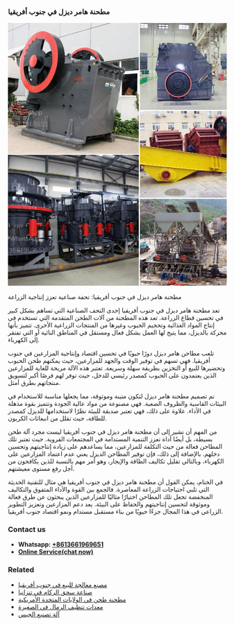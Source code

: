 <h3>مطحنة هامر ديزل في جنوب أفريقيا</h3><img src='1701854158.jpg' alt=''><p>مطحنة هامر ديزل في جنوب أفريقيا: تحفة صناعية تعزز إنتاجية الزراعة</p><p>تعد مطحنة هامر ديزل في جنوب أفريقيا إحدى التحف الصناعية التي تساهم بشكل كبير في تحسين قطاع الزراعة. تعد هذه المطحنة من آلات الطحن المتقدمة التي تستخدم في إنتاج المواد الغذائية وتحجيم الحبوب وغيرها من المنتجات الزراعية الأخرى. تتميز بأنها محركة بالديزل، مما يتيح لها العمل بشكل فعال ومستقل في المناطق النائية أو التي تفتقر إلى الكهرباء.</p><p>تلعب مطاحن هامر ديزل دورًا حيويًا في تحسين اقتصاد وإنتاجية المزارعين في جنوب أفريقيا. فهي تسهم في توفير الوقت والجهد للمزارعين، حيث يمكنهم طحن الحبوب وتحضيرها للبيع أو التخزين بطريقة سهلة وسريعة. تعتبر هذه الآلة مريحة للغاية للمزارعين الذين يعتمدون على الحبوب كمصدر رئيسي للدخل، حيث توفر لهم فرصًا أكبر لتسويق منتجاتهم بطرق أمثل.</p><p>تم تصميم مطحنة هامر ديزل لتكون متينة وموثوقة، مما يجعلها مناسبة للاستخدام في البيئات القاسية والظروف الصعبة. فهي مصنوعة من مواد عالية الجودة وتتميز بقوة مذهلة في الأداء. علاوة على ذلك، فهي تعتبر صديقة للبيئة نظرًا لاستخدامها للديزل كمصدر للطاقة، حيث تقلل من انبعاثات الكربون.</p><p>من المهم أن نشير إلى أن مطحنة هامر ديزل في جنوب أفريقيا ليست مجرد آلة طحن بسيطة، بل أيضًا أداة تعزز التنمية المستدامة في المجتمعات القروية. حيث تعتبر تلك المطاحن فعالة من حيث التكلفة للمزارعين، مما يساعدهم على زيادة إنتاجيتهم وتحسين دخلهم. بالإضافة إلى ذلك، فإن توفير المطاحن الديزل يعني عدم اعتماد المزارعين على الكهرباء، وبالتالي تقليل تكاليف الطاقة والإيجار، وهو أمر مهم بالنسبة للذين يكافحون من أجل رفع مستوى معيشتهم.</p><p>في الختام، يمكن القول أن مطحنة هامر ديزل في جنوب أفريقيا هي مثال للتقنية الحديثة التي تلبي احتياجات الزراعة المعاصرة. فالجمع بين القوة والأداء المتفوق والتكاليف المنخفضة تجعل تلك المطاحن اختيارًا مثاليًا للمزارعين الذين يبحثون عن طرق فعالة وموثوقة لتحسين إنتاجيتهم والحفاظ على البيئة. يعد دعم المزارعين وتعزيز التطوير الزراعي في هذا المجال جزءًا حيويًا من بناء مستقبل مستدام ونمو اقتصاد جنوب أفريقيا.</p><h3>Contact us</h3><ul><li><strong>Whatsapp:&nbsp;<a href="https://wa.me/8613661969651">+8613661969651</a></strong></li><li><a href="https://swt.shibang-china.com/?git&amp;zhl&amp;مطحنة هامر ديزل في جنوب أفريقيا"><strong>Online Service(chat now)</strong></a></li></ul><h3>Related</h3><ul><li><a href='مصنع معالجة للبيع في جنوب أفريقيا.md'>مصنع معالجة للبيع في جنوب أفريقيا</a></li><li><a href='صناعة سحق الركام في تنزانيا.md'>صناعة سحق الركام في تنزانيا</a></li><li><a href='مطحنة طحن في الولايات المتحدة الأمريكية.md'>مطحنة طحن في الولايات المتحدة الأمريكية</a></li><li><a href='معدات تنظيف الرمال في الصغيرة.md'>معدات تنظيف الرمال في الصغيرة</a></li><li><a href='آلة تصنيع الجبس.md'>آلة تصنيع الجبس</a></li></ul>